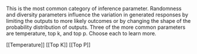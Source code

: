 This is the most common category of inference parameter. Randomness and diversity parameters influence the variation in generated responses by limiting the outputs to more likely outcomes or by changing the shape of the probability distribution of outputs. Three of the more common parameters are temperature, top k, and top p. Choose each to learn more.

[[Temperature]]
[[Top K]]
[[Top P]]
